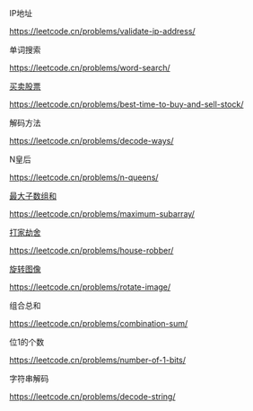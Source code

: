 IP地址

https://leetcode.cn/problems/validate-ip-address/

单词搜索

https://leetcode.cn/problems/word-search/

[买卖股票](https://github.com/yzyolala/Cisco/blob/main/%E4%B9%B0%E5%8D%96%E8%82%A1%E7%A5%A8.md)

https://leetcode.cn/problems/best-time-to-buy-and-sell-stock/

解码方法

https://leetcode.cn/problems/decode-ways/

N皇后

https://leetcode.cn/problems/n-queens/

[最大子数组和](https://github.com/yzyolala/Leetcode-Blind-75/blob/main/53.%20Maximum%20Subarray.md)

https://leetcode.cn/problems/maximum-subarray/

[打家劫舍](https://github.com/yzyolala/Cisco/blob/main/%E6%89%93%E5%AE%B6%E5%8A%AB%E8%88%8D.md)

https://leetcode.cn/problems/house-robber/

[旋转图像](https://github.com/yzyolala/Cisco/blob/main/%E6%97%8B%E8%BD%AC%E5%9B%BE%E5%83%8F.md)

https://leetcode.cn/problems/rotate-image/

组合总和

https://leetcode.cn/problems/combination-sum/

位1的个数

https://leetcode.cn/problems/number-of-1-bits/

字符串解码

https://leetcode.cn/problems/decode-string/


